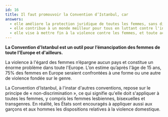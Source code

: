```yaml
---
id: 16
title: Il faut promouvoir la Convention d’Istanbul, car
answers:
  - elle améliore la protection juridique de toutes les femmes, sans discrimination aucune
  - elle contribue à un monde meilleur pour tous en luttant contre l'inégalité entre les femmes et les hommes
  - elle vise à mettre fin à la violence contre les femmes, et toute action en ce sens doit être encouragée
---
```

**La Convention d'Istanbul est un outil pour l’émancipation des femmes de toute l'Europe et d'ailleurs.**

La violence à l'égard des femmes n’épargne aucun pays et constitue un énorme
problème dans toute l'Europe. L’on estime qu’après l'âge de 15 ans, 75% des
femmes en Europe seraient confrontées à une forme ou une autre de violence
fondée sur le genre.

La Convention d'Istanbul, à l'instar d'autres conventions, repose sur le
principe de « non-discrimination », ce qui signifie qu'elle doit s'appliquer
à toutes les femmes, y compris les femmes lesbiennes, bisexuelles et transgenres.
En réalité, les États sont encouragés à appliquer aussi aux garçons et aux
hommes les dispositions relatives à la violence domestique.
